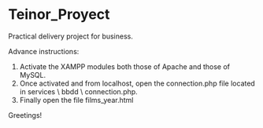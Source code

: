 # Teinor_Proyect
Practical delivery project for business.

Advance instructions:

1. Activate the XAMPP modules both those of Apache and those of MySQL.
2. Once activated and from localhost, open the connection.php file located in services \ bbdd \ connection.php.
3. Finally open the file films_year.html

Greetings!
